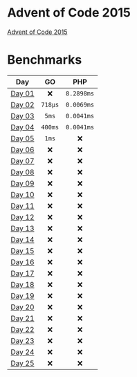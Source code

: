 # Advent of Code 2015

[Advent of Code 2015](https://adventofcode.com/2015)

# Benchmarks

| Day | GO | PHP |
|:-------------:|:-------------:|:-------------:|
| [Day 01](Day_01) | :x: | `8.2898ms` |
| [Day 02](Day_02) | `718μs` | `0.0069ms` |
| [Day 03](Day_03) | `5ms` | `0.0041ms` |
| [Day 04](Day_04) | `400ms` | `0.0041ms` |
| [Day 05](Day_05) | `1ms` | :x: |
| [Day 06](Day_06) | :x: | :x: |
| [Day 07](Day_07) | :x: | :x: |
| [Day 08](Day_08) | :x: | :x: |
| [Day 09](Day_09) | :x: | :x: |
| [Day 10](Day_10) | :x: | :x: |
| [Day 11](Day_11) | :x: | :x: |
| [Day 12](Day_12) | :x: | :x: |
| [Day 13](Day_13) | :x: | :x: |
| [Day 14](Day_14) | :x: | :x: |
| [Day 15](Day_15) | :x: | :x: |
| [Day 16](Day_16) | :x: | :x: |
| [Day 17](Day_17) | :x: | :x: |
| [Day 18](Day_18) | :x: | :x: |
| [Day 19](Day_19) | :x: | :x: |
| [Day 20](Day_20) | :x: | :x: |
| [Day 21](Day_21) | :x: | :x: |
| [Day 22](Day_22) | :x: | :x: |
| [Day 23](Day_23) | :x: | :x: |
| [Day 24](Day_24) | :x: | :x: |
| [Day 25](Day_25) | :x: | :x: |
